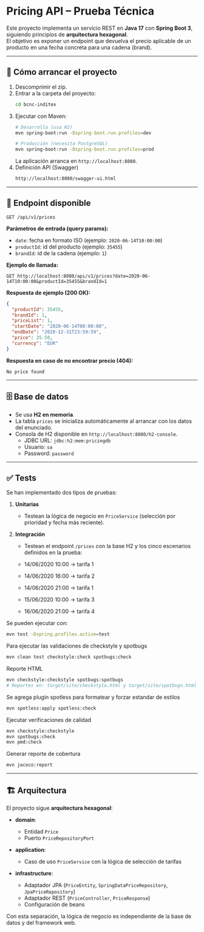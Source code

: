 # Pricing API – Prueba Técnica

Este proyecto implementa un servicio REST en **Java 17** con **Spring Boot 3**, siguiendo principios de **arquitectura hexagonal**.  
El objetivo es exponer un endpoint que devuelva el precio aplicable de un producto en una fecha concreta para una cadena (brand).

---

## 🚀 Cómo arrancar el proyecto

1. Descomprimir el zip.
2. Entrar a la carpeta del proyecto:
   ```bash
   cd bcnc-inditex
   ```
3. Ejecutar con Maven:
   ```bash
   # Desarrollo (usa H2)
   mvn spring-boot:run -Dspring-boot.run.profiles=dev
   
   # Producción (necesita PostgreSQL)
   mvn spring-boot:run -Dspring-boot.run.profiles=prod
   ```
   La aplicación arranca en `http://localhost:8080`.
4. Definición API (Swagger)
   ```bash
   http://localhost:8080/swagger-ui.html
   ```
---

## 📌 Endpoint disponible

`GET /api/v1/prices`

**Parámetros de entrada (query params):**
- `date`: fecha en formato ISO (ejemplo: `2020-06-14T10:00:00`)
- `productId`: id del producto (ejemplo: `35455`)
- `brandId`: id de la cadena (ejemplo: `1`)

**Ejemplo de llamada:**
```
GET http://localhost:8080/api/v1/prices?date=2020-06-14T10:00:00&productId=35455&brandId=1
```

**Respuesta de ejemplo (200 OK):**
```json
{
  "productId": 35455,
  "brandId": 1,
  "priceList": 1,
  "startDate": "2020-06-14T00:00:00",
  "endDate": "2020-12-31T23:59:59",
  "price": 35.50,
  "currency": "EUR"
}
```

**Respuesta en caso de no encontrar precio (404):**
```
No price found
```

---

## 🗄️ Base de datos

- Se usa **H2 en memoria**.
- La tabla `prices` se inicializa automáticamente al arrancar con los datos del enunciado.
- Consola de H2 disponible en `http://localhost:8080/h2-console`.
    - JDBC URL: `jdbc:h2:mem:pricingdb`
    - Usuario: `sa`
    - Password: `password`

---

## ✅ Tests

Se han implementado dos tipos de pruebas:

1. **Unitarias**
    - Testean la lógica de negocio en `PriceService` (selección por prioridad y fecha más reciente).

2. **Integración**
    - Testean el endpoint `/prices` con la base H2 y los cinco escenarios definidos en la prueba:

    - 14/06/2020 10:00 → tarifa 1
    - 14/06/2020 16:00 → tarifa 2
    - 14/06/2020 21:00 → tarifa 1
    - 15/06/2020 10:00 → tarifa 3
    - 16/06/2020 21:00 → tarifa 4

Se pueden ejecutar con:
```bash
mvn test -Dspring.profiles.active=test
```

Para ejecutar las validaciones de checkstyle y spotbugs
```bash
mvn clean test checkstyle:check spotbugs:check
```

Reporte HTML
```bash
mvn checkstyle:checkstyle spotbugs:spotbugs
# Reportes en: target/site/checkstyle.html y target/site/spotbugs.html
```
Se agrega plugin spotless para formatear y forzar estandar de estilos
```bash
mvn spotless:apply spotless:check
```

Ejecutar verificaciones de calidad
```bash
mvn checkstyle:checkstyle
mvn spotbugs:check
mvn pmd:check
```
Generar reporte de cobertura
```bash
mvn jacoco:report
```

---

## 🏗️ Arquitectura

El proyecto sigue **arquitectura hexagonal**:

- **domain**:
    - Entidad `Price`
    - Puerto `PriceRepositoryPort`

- **application**:
    - Caso de uso `PriceService` con la lógica de selección de tarifas

- **infrastructure**:
    - Adaptador JPA (`PriceEntity`, `SpringDataPriceRepository`, `JpaPriceRepository`)
    - Adaptador REST (`PriceController`, `PriceResponse`)
    - Configuración de beans

Con esta separación, la lógica de negocio es independiente de la base de datos y del framework web.
